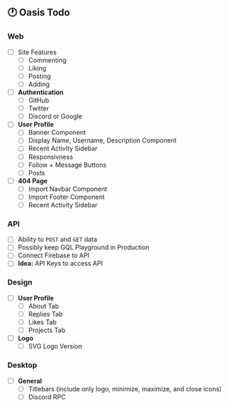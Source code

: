 ## 🕐 Oasis Todo

### Web
- [ ] Site Features
  - [ ] Commenting
  - [ ] Liking
  - [ ] Posting
  - [ ] Adding 
- [ ] **Authentication**
  - [ ] GitHub 
  - [ ] Twitter 
  - [ ] Discord or Google 
- [ ] **User Profile**
  - [ ] Banner Component 
  - [ ] Display Name, Username, Description Component
  - [ ] Recent Activity Sidebar
  - [ ] Responsivness 
  - [ ] Follow + Message Buttons
  - [ ] Posts
- [ ] **404 Page**
  - [ ] Import Navbar Component 
  - [ ] Import Footer Component
  - [ ] Recent Activity Sidebar

### API
- [ ] Ability to `POST` and `GET` data
- [ ] Possibly keep GQL Playground in Production  
- [ ] Connect Firebase to API
- [ ] **Idea:** API Keys to access API 

### Design
- [ ] **User Profile**
  - [ ] About Tab 
  - [ ] Replies Tab
  - [ ] Likes Tab
  - [ ] Projects Tab
- [ ] **Logo**
  - [ ] SVG Logo Version

### Desktop
- [ ] **General**
  - [ ] Titlebars (include only logo, minimize, maximize, and close icons)  
  - [ ] Discord RPC
